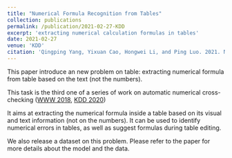 ```yaml
---
title: "Numerical Formula Recognition from Tables"
collection: publications
permalink: /publication/2021-02-27-KDD
excerpt: 'extracting numerical calculation formulas in tables'
date: 2021-02-27
venue: 'KDD'
citation: 'Qingping Yang, Yixuan Cao, Hongwei Li, and Ping Luo. 2021. Numerical Formula Recognition from Tables, In KDD.'
---
```

This paper introduce an new problem on table: extracting numerical formula from table based on the text (not the numbers).

This task is the third one of a series of work on automatic numerical cross-checking ([WWW 2018](https://yixuancao.github.io/publication/2018-05-15-WWW-formula-extraction), [KDD 2020](https://yixuancao.github.io/publication/publication/2021-02-27-KDD))

It aims at extracting the numerical formula inside a table based on its visual and text information (not on the numbers). It can be used to identify numerical errors in tables, as well as suggest formulas during table editing.  

We also release a dataset on this problem. Please refer to the paper for more details about the model and the data.
